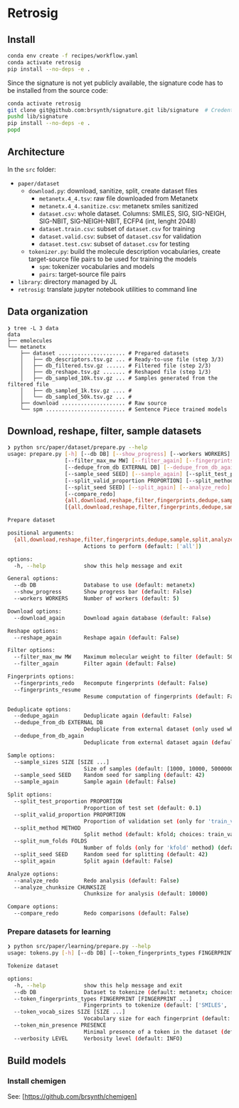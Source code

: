 # Retrosig

## Install

```bash
conda env create -f recipes/workflow.yaml
conda activate retrosig
pip install --no-deps -e .
```

Since the signature is not yet publicly available, the signature code has to be
installed from the source code:

```bash
conda activate retrosig
git clone git@github.com:brsynth/signature.git lib/signature  # Credentials required
pushd lib/signature
pip install --no-deps -e .
popd
```

## Architecture


In the `src` folder:

- `paper/dataset`
  - `download.py`: download, sanitize, split, create dataset files
    - `metanetx.4_4.tsv`: raw file downloaded from Metanetx
    - `metanetx.4_4.sanitize.csv`: metanetx smiles sanitized
    - `dataset.csv`: whole dataset. Columns: SMILES, SIG, SIG-NEIGH, SIG-NBIT,
      SIG-NEIGH-NBIT, ECFP4 (int, lenght 2048)
    - `dataset.train.csv`: subset of `dataset.csv` for training
    - `dataset.valid.csv`: subset of `dataset.csv` for validation
    - `dataset.test.csv`: subset of `dataset.csv` for testing
  - `tokenizer.py`: build the molecule description vocabularies, create
    target-source file pairs to be used for training the models
    - `spm`: tokenizer vocabularies and models
    - `pairs`: target-source file pairs
- `library`: directory managed by JL
- `retrosig`: translate jupyter notebook utilities to command line

## Data organization

```text
❯ tree -L 3 data
data
├── emolecules
└── metanetx
    ├── dataset ..................... # Prepared datasets
    │   ├── db_descriptors.tsv.gz ... # Ready-to-use file (step 3/3)
    │   ├── db_filtered.tsv.gz ...... # Filtered file (step 2/3)
    │   ├── db_reshape.tsv.gz ....... # Reshaped file (step 1/3)
    │   ├── db_sampled_10k.tsv.gz ... # Samples generated from the filtered file
    │   ├── db_sampled_1k.tsv.gz .... #
    │   └── db_sampled_50k.tsv.gz ... #
    ├── download .................... # Raw source
    └── spm ......................... # Sentence Piece trained models
```

## Download, reshape, filter, sample datasets

```bash
❯ python src/paper/dataset/prepare.py --help
usage: prepare.py [-h] [--db DB] [--show_progress] [--workers WORKERS] [--download_again] [--reshape_again]
                  [--filter_max_mw MW] [--filter_again] [--fingerprints_redo] [--fingerprints_resume] [--dedupe_again]
                  [--dedupe_from_db EXTERNAL DB] [--dedupe_from_db_again] [--sample_sizes SIZE [SIZE ...]]
                  [--sample_seed SEED] [--sample_again] [--split_test_proportion PROPORTION]
                  [--split_valid_proportion PROPORTION] [--split_method METHOD] [--split_num_folds FOLDS]
                  [--split_seed SEED] [--split_again] [--analyze_redo] [--analyze_chunksize CHUNKSIZE]
                  [--compare_redo]
                  {all,download,reshape,filter,fingerprints,dedupe,sample,split,analyze,compare}
                  [{all,download,reshape,filter,fingerprints,dedupe,sample,split,analyze,compare} ...]

Prepare dataset

positional arguments:
  {all,download,reshape,filter,fingerprints,dedupe,sample,split,analyze,compare}
                        Actions to perform (default: ['all'])

options:
  -h, --help            show this help message and exit

General options:
  --db DB               Database to use (default: metanetx)
  --show_progress       Show progress bar (default: False)
  --workers WORKERS     Number of workers (default: 5)

Download options:
  --download_again      Download again database (default: False)

Reshape options:
  --reshape_again       Reshape again (default: False)

Filter options:
  --filter_max_mw MW    Maximum molecular weight to filter (default: 500)
  --filter_again        Filter again (default: False)

Fingerprints options:
  --fingerprints_redo   Recompute fingerprints (default: False)
  --fingerprints_resume
                        Resume computation of fingerprints (default: False)

Deduplicate options:
  --dedupe_again        Deduplicate again (default: False)
  --dedupe_from_db EXTERNAL DB
                        Deduplicate from external dataset (only used when main DB is emolcules, default: metanetx)
  --dedupe_from_db_again
                        Deduplicate from external dataset again (default: False)

Sample options:
  --sample_sizes SIZE [SIZE ...]
                        Size of samples (default: [1000, 10000, 5000000])
  --sample_seed SEED    Random seed for sampling (default: 42)
  --sample_again        Sample again (default: False)

Split options:
  --split_test_proportion PROPORTION
                        Proportion of test set (default: 0.1)
  --split_valid_proportion PROPORTION
                        Proportion of validation set (only for 'train_valid_split' method) (default: 0.1)
  --split_method METHOD
                        Split method (default: kfold; choices: train_valid_split, kfold)
  --split_num_folds FOLDS
                        Number of folds (only for 'kfold' method) (default: 5)
  --split_seed SEED     Random seed for splitting (default: 42)
  --split_again         Split again (default: False)

Analyze options:
  --analyze_redo        Redo analysis (default: False)
  --analyze_chunksize CHUNKSIZE
                        Chunksize for analysis (default: 10000)

Compare options:
  --compare_redo        Redo comparisons (default: False)
```

### Prepare datasets for learning

```bash
❯ python src/paper/learning/prepare.py --help
usage: tokens.py [-h] [--db DB] [--token_fingerprints_types FINGERPRINT [FINGERPRINT ...]] [--token_vocab_sizes SIZE [SIZE ...]] [--token_min_presence PRESENCE] [--verbosity LEVEL]

Tokenize dataset

options:
  -h, --help            show this help message and exit
  --db DB               Dataset to tokenize (default: metanetx; choices: metanetx, emolecules)
  --token_fingerprints_types FINGERPRINT [FINGERPRINT ...]
                        Fingerprints to tokenize (default: ['SMILES', 'SIGNATURE', 'ECFP'])
  --token_vocab_sizes SIZE [SIZE ...]
                        Vocabulary size for each fingerprint (default: {'SMILES': 0, 'SIGNATURE': 0, 'ECFP': 0})
  --token_min_presence PRESENCE
                        Minimal presence of a token in the dataset (default: 0.0001)
  --verbosity LEVEL     Verbosity level (default: INFO)
```

## Build models

### Install chemigen

See: [https://github.com/brsynth/chemigen]

